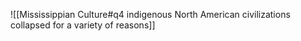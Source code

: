 ![[Mississippian Culture#q4 indigenous North American civilizations collapsed for a variety of reasons]]